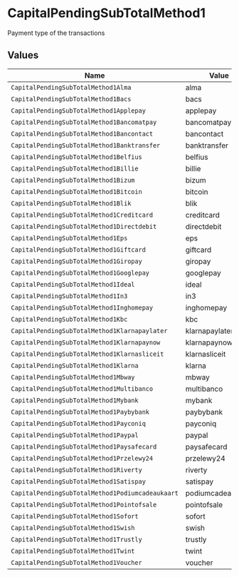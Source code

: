 # CapitalPendingSubTotalMethod1

Payment type of the transactions


## Values

| Name                                             | Value                                            |
| ------------------------------------------------ | ------------------------------------------------ |
| `CapitalPendingSubTotalMethod1Alma`              | alma                                             |
| `CapitalPendingSubTotalMethod1Bacs`              | bacs                                             |
| `CapitalPendingSubTotalMethod1Applepay`          | applepay                                         |
| `CapitalPendingSubTotalMethod1Bancomatpay`       | bancomatpay                                      |
| `CapitalPendingSubTotalMethod1Bancontact`        | bancontact                                       |
| `CapitalPendingSubTotalMethod1Banktransfer`      | banktransfer                                     |
| `CapitalPendingSubTotalMethod1Belfius`           | belfius                                          |
| `CapitalPendingSubTotalMethod1Billie`            | billie                                           |
| `CapitalPendingSubTotalMethod1Bizum`             | bizum                                            |
| `CapitalPendingSubTotalMethod1Bitcoin`           | bitcoin                                          |
| `CapitalPendingSubTotalMethod1Blik`              | blik                                             |
| `CapitalPendingSubTotalMethod1Creditcard`        | creditcard                                       |
| `CapitalPendingSubTotalMethod1Directdebit`       | directdebit                                      |
| `CapitalPendingSubTotalMethod1Eps`               | eps                                              |
| `CapitalPendingSubTotalMethod1Giftcard`          | giftcard                                         |
| `CapitalPendingSubTotalMethod1Giropay`           | giropay                                          |
| `CapitalPendingSubTotalMethod1Googlepay`         | googlepay                                        |
| `CapitalPendingSubTotalMethod1Ideal`             | ideal                                            |
| `CapitalPendingSubTotalMethod1In3`               | in3                                              |
| `CapitalPendingSubTotalMethod1Inghomepay`        | inghomepay                                       |
| `CapitalPendingSubTotalMethod1Kbc`               | kbc                                              |
| `CapitalPendingSubTotalMethod1Klarnapaylater`    | klarnapaylater                                   |
| `CapitalPendingSubTotalMethod1Klarnapaynow`      | klarnapaynow                                     |
| `CapitalPendingSubTotalMethod1Klarnasliceit`     | klarnasliceit                                    |
| `CapitalPendingSubTotalMethod1Klarna`            | klarna                                           |
| `CapitalPendingSubTotalMethod1Mbway`             | mbway                                            |
| `CapitalPendingSubTotalMethod1Multibanco`        | multibanco                                       |
| `CapitalPendingSubTotalMethod1Mybank`            | mybank                                           |
| `CapitalPendingSubTotalMethod1Paybybank`         | paybybank                                        |
| `CapitalPendingSubTotalMethod1Payconiq`          | payconiq                                         |
| `CapitalPendingSubTotalMethod1Paypal`            | paypal                                           |
| `CapitalPendingSubTotalMethod1Paysafecard`       | paysafecard                                      |
| `CapitalPendingSubTotalMethod1Przelewy24`        | przelewy24                                       |
| `CapitalPendingSubTotalMethod1Riverty`           | riverty                                          |
| `CapitalPendingSubTotalMethod1Satispay`          | satispay                                         |
| `CapitalPendingSubTotalMethod1Podiumcadeaukaart` | podiumcadeaukaart                                |
| `CapitalPendingSubTotalMethod1Pointofsale`       | pointofsale                                      |
| `CapitalPendingSubTotalMethod1Sofort`            | sofort                                           |
| `CapitalPendingSubTotalMethod1Swish`             | swish                                            |
| `CapitalPendingSubTotalMethod1Trustly`           | trustly                                          |
| `CapitalPendingSubTotalMethod1Twint`             | twint                                            |
| `CapitalPendingSubTotalMethod1Voucher`           | voucher                                          |